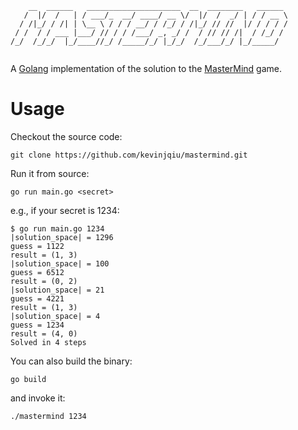 ```
    __  ______   _____________________  __  ________   ______ 
   /  |/  /   | / ___/_  __/ ____/ __ \/  |/  /  _/ | / / __ \
  / /|_/ / /| | \__ \ / / / __/ / /_/ / /|_/ // //  |/ / / / /
 / /  / / ___ |___/ // / / /___/ _, _/ /  / // // /|  / /_/ / 
/_/  /_/_/  |_/____//_/ /_____/_/ |_/_/  /_/___/_/ |_/_____/  
                                                              
```

A [Golang](http://golang.org/) implementation of the solution to the [MasterMind](http://en.wikipedia.org/wiki/Mastermind_%28board_game%29) game.

Usage
=====

Checkout the source code:

    git clone https://github.com/kevinjqiu/mastermind.git

Run it from source:

    go run main.go <secret>

e.g., if your secret is 1234:

    $ go run main.go 1234
    |solution_space| = 1296
    guess = 1122
    result = (1, 3)
    |solution_space| = 100
    guess = 6512
    result = (0, 2)
    |solution_space| = 21
    guess = 4221
    result = (1, 3)
    |solution_space| = 4
    guess = 1234
    result = (4, 0)
    Solved in 4 steps

You can also build the binary:

    go build

and invoke it:

    ./mastermind 1234
